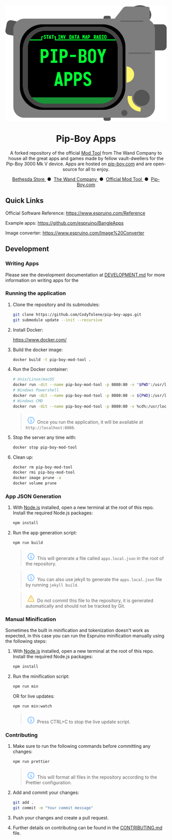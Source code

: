 <div align="center">
  <img align="center" src=".github/images/logo.png" />
  <h1 align="center">Pip-Boy Apps</h1>
  <p align="center">
    A forked repository of the official <a href="https://github.com/thewandcompany/pip-boy" target="_blank">Mod Tool</a> from The Wand Company to house all the great apps and games made by fellow vault-dwellers for the Pip-Boy 3000 Mk V device. Apps are hosted on <a href="https://pip-boy.com/" target="_blank">pip-boy.com</a> and are open-source for all to enjoy.
  </p>
  <p align="center">
    <a href="https://gear.bethesda.net/products/fallout-series-pip-boy-die-cast-replica" target="_blank">
      Bethesda Store
    </a>&nbsp;&#9679;&nbsp;
    <a href="https://www.thewandcompany.com/pip-boy/upgrade/">
      The Wand Company
    </a>&nbsp;&#9679;&nbsp;
    <a href="https://github.com/thewandcompany/pip-boy" target="_blank">
      Official Mod Tool
    </a>&nbsp;&#9679;&nbsp;
    <a href="https://pip-boy.com" target="_blank">
      Pip-Boy.com
    </a>
  </p>
</div>

## Quick Links

Official Software Reference: https://www.espruino.com/Reference

Example apps: https://github.com/espruino/BangleApps

Image converter: https://www.espruino.com/Image%20Converter

## Development

### Writing Apps

Please see the development documentation at [DEVELOPMENT.md](DEVELOPMENT.md) for
more information on writing apps for the

### Running the application

1.  Clone the repository and its submodules:

    ```sh
    git clone https://github.com/CodyTolene/pip-boy-apps.git
    git submodule update --init --recursive
    ```

2.  Install Docker:

    https://www.docker.com/

3.  Build the docker image:

    ```sh
    docker build -t pip-boy-mod-tool .
    ```

4.  Run the Docker container:

    ```sh
    # Unix/Linux/macOS
    docker run -dit --name pip-boy-mod-tool -p 8080:80 -v "$PWD":/usr/local/apache2/htdocs/ httpd:2.4
    # Windows Powershell
    docker run -dit --name pip-boy-mod-tool -p 8080:80 -v ${PWD}:/usr/local/apache2/htdocs/ httpd:2.4
    # Windows CMD
    docker run -dit --name pip-boy-mod-tool -p 8080:80 -v %cd%:/usr/local/apache2/htdocs/ httpd:2.4
    ```

    > ![info][img-info] Once you run the application, it will be available at
    > `http://localhost:8080`.

5.  Stop the server any time with:

    ```sh
    docker stop pip-boy-mod-tool
    ```

6.  Clean up:

    ```sh
    docker rm pip-boy-mod-tool
    docker rmi pip-boy-mod-tool
    docker image prune -a
    docker volume prune
    ```

### App JSON Generation

1.  With [Node.js](https://nodejs.org/en) installed, open a new terminal at the
    root of this repo. Install the required Node.js packages:

    ```sh
    npm install
    ```

2.  Run the app generation script:

    ```sh
    npm run build
    ```

    > ![info][img-info] This will generate a file called `apps.local.json` in
    > the root of the repository.

    > ![info][img-info] You can also use jekyll to generate the
    > `apps.local.json` file by running `jekyll build`.

    > ![warn][img-warn] Do not commit this file to the repository, it is
    > generated automatically and should not be tracked by Git.

### Manual Minification

Sometimes the built in minification and tokenization doesn't work as expected,
in this case you can run the Espruino minification manually using the following
steps:

1.  With [Node.js](https://nodejs.org/en) installed, open a new terminal at the
    root of this repo. Install the required Node.js packages:

    ```sh
    npm install
    ```

2.  Run the minification script:

    ```sh
    npm run min
    ```

    OR for live updates:

    ```sh
    npm run min:watch
    ```

    > ![info][img-info] Press CTRL+C to stop the live update script.

### Contributing

1.  Make sure to run the following commands before committing any changes:

    ```sh
    npm run prettier
    ```

    > ![info][img-info] This will format all files in the repository according
    > to the Prettier configuration.

2.  Add and commit your changes:

    ```sh
    git add .
    git commit -m "Your commit message"
    ```

3.  Push your changes and create a pull request.

4.  Further details on contributing can be found in the
    [CONTRIBUTING.md](CONTRIBUTING.md) file.

<!-- IMAGE REFERENCES -->

[img-info]: .github/images/ng-icons/info.svg
[img-warn]: .github/images/ng-icons/warn.svg
